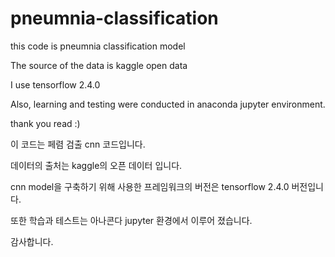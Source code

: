 # pneumnia-classification

this code is pneumnia classification model

The source of the data is kaggle open data

I use tensorflow 2.4.0

Also, learning and testing were conducted in anaconda jupyter environment.

thank you read :)

이 코드는 페렴 검출 cnn 코드입니다.

데이터의 출처는 kaggle의 오픈 데이터 입니다.

cnn model을 구축하기 위해 사용한 프레임워크의 버전은 tensorflow 2.4.0 버전입니다.

또한 학습과 테스트는 아나콘다 jupyter 환경에서 이루어 졌습니다.

감사합니다.
